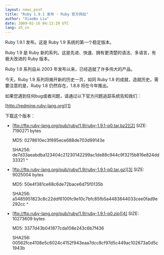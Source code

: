 ```yaml
---
layout: news_post
title: "Ruby 1.9.1 发布 - Ruby 官方网站"
author: "XiaoBo Liu"
date: 2009-02-16 04:13:29 UTC
lang: zh_cn
---
```


Ruby 1.9.1 发布。这是 Ruby 1.9 系统的第一个稳定版本。

Ruby 1.9 是 Ruby 新的系列。这是先进、快速、拥有更清楚的语法、多语言，有极大改进的 Ruby 版本。

Ruby 1.8 系列自从 2003 年发布以来，已经造就了许多伟大的产品。

今天，Ruby 1.9 系列将揭开新的历史一页，如同 Ruby 1.8 的成就，造就历史。需要注意的是，Ruby 1.8 仍然存在，1.8.8
将在今年推出。

如果您遇到任何bug或者问题，请通过以下官方问题追踪系统告知我们：

[http://redmine.ruby-lang.org][1]

下载这个版本：

* [ftp://ftp.ruby-lang.org/pub/ruby/1.9/ruby-1.9.1-p0.tar.bz2][2]
  SIZE: 7190271 bytes

  MD5: 0278610ec3f895ece688de703d99143e

  SHA256:
  de7d33aeabdba123404c21230142299ac1de88c944c9f3215b816e824dd33321
^

* [ftp://ftp.ruby-lang.org/pub/ruby/1.9/ruby-1.9.1-p0.tar.gz][3]
  SIZE: 9025004 bytes

  MD5: 50e4f381ce68c6de72bace6d75f0135b

  SHA256:
  a5485951823c8c22ddf6100fc9e10c7bfc85fb5a4483844033cee0fad9e292cc
^

* [ftp://ftp.ruby-lang.org/pub/ruby/1.9/ruby-1.9.1-p0.zip][4]
  SIZE: 10273609 bytes

  MD5: 3377d43b041877cda108e243c6b7f436

  SHA256:
  00562fce4108e5c6024c4152f943eaa7dcc8cf97d5c449ac102673a0d5c1943b



[1]: http://redmine.ruby-lang.org 
[2]: ftp://ftp.ruby-lang.org/pub/ruby/1.9/ruby-1.9.1-p0.tar.bz2 
[3]: ftp://ftp.ruby-lang.org/pub/ruby/1.9/ruby-1.9.1-p0.tar.gz 
[4]: ftp://ftp.ruby-lang.org/pub/ruby/1.9/ruby-1.9.1-p0.zip 
